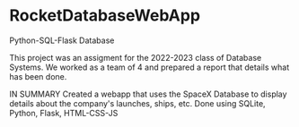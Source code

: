 # RocketDatabaseWebApp
Python-SQL-Flask Database 

This project was an assigment for the 2022-2023 class of Database Systems. We worked as a team of 4 and prepared a report that details what has been done. 

IN SUMMARY
Created a webapp that uses the SpaceX Database to display details about the company's launches, ships, etc.
Done using SQLite, Python, Flask, HTML-CSS-JS
